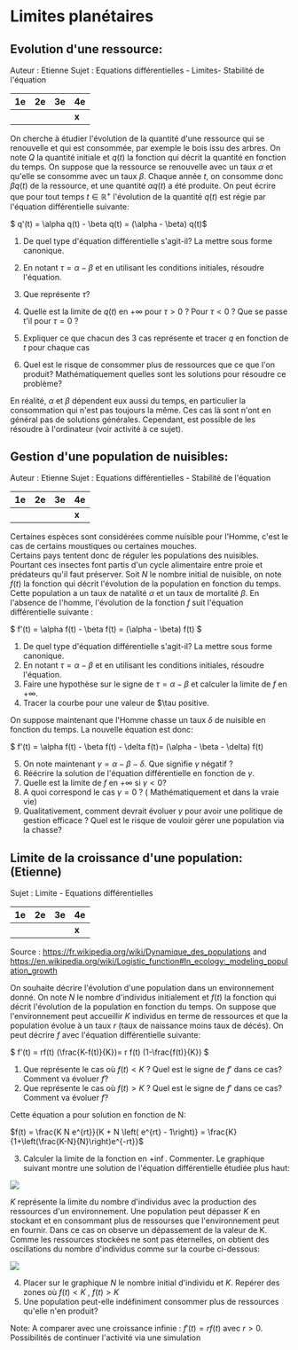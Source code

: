 # Limites planétaires

## **Evolution d'une ressource**: 

Auteur : Etienne
Sujet : Equations différentielles - Limites- Stabilité de l'équation

| 1e | 2e | 3e  | 4e  |
| ----------- | ----------- |-----|-----|
|  |  |     | **x** |

On cherche à étudier l'évolution de la quantité d'une ressource qui se renouvelle et qui est consommée, par exemple le bois issu des arbres. 
On note $Q$ la quantité initiale et $q(t)$ la fonction qui décrit la quantité en fonction du temps. On suppose que la ressource se renouvelle avec un taux $\alpha$ et qu'elle se consomme avec un taux $\beta$.
Chaque année $t$, on consomme donc  $\beta q(t)$ de la ressource, et une quantité $\alpha q(t)$ a été produite. 
On peut écrire que pour tout temps $t \in \mathbb{R}^+$ l'évolution de la quantité $q(t)$ est régie par l'équation différentielle suivante:

$ q'(t) = \alpha q(t) - \beta q(t) = (\alpha - \beta) q(t)$

1. De quel type d'équation différentielle s'agit-il? La mettre sous forme canonique.
2. En notant $\tau = \alpha - \beta$ et en utilisant les conditions initiales, résoudre l'équation. 
3. Que représente $\tau$?
3. Quelle est la limite de $q(t)$ en $+  \infty$ pour $\tau>0$ ? Pour $\tau<0$ ? Que se passe t'il pour $\tau=0$ ? 
4. Expliquer ce que chacun des 3 cas représente et tracer $q$ en fonction de $t$ pour chaque cas

5. Quel est le risque de consommer plus de ressources que ce que l'on produit? Mathématiquement quelles sont les solutions pour résoudre ce problème?

En réalité, $\alpha$ et $\beta$ dépendent eux aussi du temps, en particulier la consommation qui n'est pas toujours la même. Ces cas là sont n'ont en général pas de solutions générales.
Cependant, est possible de les résoudre à l'ordinateur (voir activité à ce sujet).


## **Gestion d'une population de nuisibles**: 

Auteur : Etienne
Sujet : Equations différentielles - Stabilité de l'équation

| 1e | 2e | 3e  | 4e  |
| ----------- | ----------- |-----|-----|
|  |  |     | **x** |

Certaines espèces sont considérées comme nuisible pour l'Homme, c'est le cas de certains moustiques ou certaines mouches.  
Certains pays tentent donc de réguler les populations des nuisibles. Pourtant ces insectes font partis d'un cycle alimentaire entre proie et prédateurs qu'il faut préserver. Soit $N$ le nombre initial de nuisible, on note $f(t)$ la fonction qui décrit l'évolution de la population en fonction du temps. Cette population a un taux de natalité $\alpha$ et un taux de mortalité $\beta$.
En l'absence de l'homme, l'évolution de la fonction $f$ suit l'équation différentielle suivante : 

$ f'(t) = \alpha f(t) - \beta f(t) = (\alpha - \beta) f(t) $

1. De quel type d'équation différentielle s'agit-il? La mettre sous forme canonique. 
2. En notant $\tau = \alpha - \beta$ et en utilisant les conditions initiales, résoudre l'équation. 
3. Faire une hypothèse sur le signe de $\tau = \alpha - \beta$ et calculer la limite de $f$ en $+  \infty$. 
4. Tracer la courbe pour une valeur de $\tau positive.

On suppose maintenant que l'Homme chasse un taux $\delta$ de nuisible en fonction du temps. La nouvelle équation est donc:

$ f'(t) = \alpha f(t) - \beta f(t) - \delta f(t)= (\alpha - \beta - \delta) f(t)

5. On note maintenant $\gamma = \alpha - \beta - \delta$. Que signifie $\gamma$ négatif ?
6. Réécrire la solution de l'équation différentielle en fonction de $\gamma$.
7. Quelle est la limite de $f$ en $+  \infty$ si $\gamma<0$?
8. A quoi correspond le cas $\gamma=0$ ? ( Mathématiquement et dans la vraie vie)
9. Qualitativement, comment devrait évoluer $\gamma$ pour avoir une politique de gestion efficace ? Quel est le risque de vouloir gérer une population via la chasse?

## **Limite de la croissance d'une population**: (Etienne)

Sujet : Limite - Equations différentielles

| 1e | 2e | 3e  | 4e  |
| ----------- | ----------- |-----|-----|
|  |  |     | **x** |

Source : https://fr.wikipedia.org/wiki/Dynamique_des_populations and https://en.wikipedia.org/wiki/Logistic_function#In_ecology:_modeling_population_growth

On souhaite décrire l'évolution d'une population dans un environnement donné. On note $N$ le nombre d'individus initialement et $f(t)$ la fonction qui décrit l'évolution de la population en fonction du temps.
On suppose que l'environnement peut accueillir $K$ individus en terme de ressources et que la population évolue à un taux $r$ (taux de naissance moins taux de décés).
On peut décrire $f$ avec l'équation différentielle suivante:

$ f'(t) = rf(t) (\frac{K-f(t)}{K})= r f(t) (1-\frac{f(t)}{K}) $

1. Que représente le cas où $f(t)<K$ ? Quel est le signe de $f'$ dans ce cas? Comment va évoluer $f$?
2. Que représente le cas où $f(t)>K$ ? Quel est le signe de $f'$ dans ce cas? Comment va évoluer $f$?

Cette équation a pour solution en fonction de N:

$f(t) = \frac{K N e^{rt}}{K + N \left( e^{rt} - 1\right)} = \frac{K}{1+\left(\frac{K-N}{N}\right)e^{-rt}}$

3. Calculer la limite de la fonction en $+ \inf$. Commenter.
Le graphique suivant montre une solution de l'équation différentielle étudiée plus haut:

![](../images/capacity.png) 


$K$ représente la limite du nombre d'individus avec la production des ressources d'un environnement.
Une population peut dépasser $K$ en stockant et en consommant plus de ressourses que l'environnement peut en fournir.
Dans ce cas on observe un dépassement de la valeur de K. Comme les ressources stockées ne sont pas éternelles, on obtient des oscillations du nombre d'individus comme sur la courbe ci-dessous:

![](../images/limite.gif)

4. Placer sur le graphique $N$ le nombre initial d'individu et $K$. Repérer des zones où $f(t)<K$ , $f(t)>K$ 
5. Une population peut-elle indéfiniment consommer plus de ressources qu'elle n'en produit?

Note: A comparer avec une croissance infinie : $f'(t) = rf(t)$ avec $r>0$. Possibilités de continuer l'activité via une simulation


